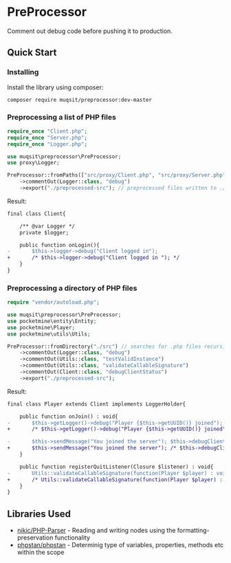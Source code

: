 # PreProcessor
Comment out debug code before pushing it to production.

## Quick Start

### Installing
Install the library using composer:
```
composer require muqsit/preprocessor:dev-master
```

### Preprocessing a list of PHP files
```php
require_once "Client.php";
require_once "Server.php";
require_once "Logger.php";

use muqsit\preprocessor\PreProcessor;
use proxy\Logger;

PreProcessor::fromPaths(["src/proxy/Client.php", "src/proxy/Server.php", "src/proxy/Logger.php"]) // files to preprocess
	->commentOut(Logger::class, "debug")
	->export("./preprocessed-src"); // preprocessed files written to ./preprocessed-src folder
```
Result:
```diff
final class Client{

	/** @var Logger */
	private $logger;

	public function onLogin(){
-		$this->logger->debug("Client logged in");
+		/* $this->logger->debug("Client logged in "); */
	}
}
```

### Preprocessing a directory of PHP files
```php
require "vendor/autoload.php";

use muqsit\preprocessor\PreProcessor;
use pocketmine\entity\Entity;
use pocketmine\Player;
use pocketmine\utils\Utils;

PreProcessor::fromDirectory("./src") // searches for .php files recursively
	->commentOut(Logger::class, "debug")
	->commentOut(Utils::class, "testValidInstance")
	->commentOut(Utils::class, "validateCallableSignature")
	->commentOut(Client::class, "debugClientStatus")
	->export("./preprocessed-src");
```
Result:
```diff
final class Player extends Client implements LoggerHolder{

	public function onJoin() : void{
-		$this->getLogger()->debug("Player {$this->getUUID()} joined");
+		/* $this->getLogger()->debug("Player {$this->getUUID()} joined"); */

-		$this->sendMessage("You joined the server"); $this->debugClientStatus();
+		$this->sendMessage("You joined the server"); /* $this->debugClientStatus(); */
	}

	public function registerQuitListener(Closure $listener) : void{
-		Utils::validateCallableSignature(function(Player $player) : void{}, $listener);
+		/* Utils::validateCallableSignature(function(Player $player) : void{}, $listener); */
	}
}
```

## Libraries Used
- [nikic/PHP-Parser](https://github.com/nikic/PHP-Parser/) - Reading and writing nodes using the formatting-preservation functionality
- [phpstan/phpstan](https://github.com/phpstan/phpstan]) - Determinig type of variables, properties, methods etc within the scope
